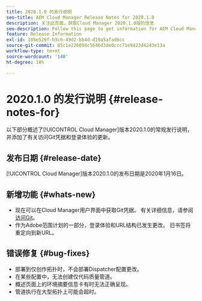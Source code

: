 ```yaml
---
title: 2020.1.0 的发行说明
seo-title: AEM Cloud Manager Release Notes for 2020.1.0
description: 关注此页面，获取Cloud Manager 2020.1.0版的信息
seo-description: Follow this page to get information for AEM Cloud Manager Release 2020.1.0
feature: Release Information
exl-id: 105e526f-b3c6-49d2-bb4d-d19a5afad6cc
source-git-commit: 85c1e22609dc5646d3de0ccc71e9423d4243e13a
workflow-type: tm+mt
source-wordcount: '148'
ht-degree: 10%

---
```


# 2020.1.0 的发行说明 {#release-notes-for}

以下部分概述了[!UICONTROL Cloud Manager]版本2020.1.0的常规发行说明，并添加了有关访问Git凭据和登录体验的更新。

## 发布日期 {#release-date}

[!UICONTROL Cloud Manager]版本2020.1.0的发布日期是2020年1月16日。

## 新增功能 {#whats-new}

* 现在可以在Cloud Manager用户界面中获取Git凭据。 有关详细信息，请参阅[访问Git](/help/managing-code/managing-repositories.md)。
* 作为Adobe范围计划的一部分，登录体验和URL结构已发生更改。 旧书签将重定向到新URL。


## 错误修复 {#bug-fixes}

* 部署到仅创作拓扑时，不会部署Dispatcher配置更改。
* 在某些配置中，无法创建仅代码质量管道。
* 概述页面上的环境摘要信息卡有时无法正确呈现。
* 管道执行在大型拓扑上可能会超时。
